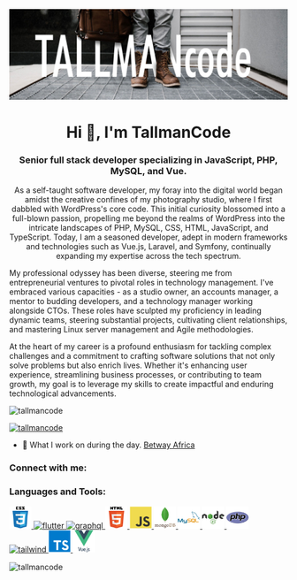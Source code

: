 <img src="https://github.com/tallmancode/tallmancode/blob/a591eaa540fa1411083c82fc28bb2fac20c531f8/gh-header-image-cropped.jpg" alt="tallmancode banner">
<h1 align="center">Hi 👋, I'm TallmanCode</h1>
<h3 align="center">Senior full stack developer specializing in JavaScript, PHP, MySQL, and Vue.</h3>
<p align="center">
  As a self-taught software developer, my foray into the digital world began amidst the creative confines of my photography studio, where I first dabbled with WordPress's core code. This initial curiosity blossomed into a full-blown passion, propelling me beyond the realms of WordPress into the intricate landscapes of PHP, MySQL, CSS, HTML, JavaScript, and TypeScript. Today, I am a seasoned developer, adept in modern frameworks and technologies such as Vue.js, Laravel, and Symfony, continually expanding my expertise across the tech spectrum.

My professional odyssey has been diverse, steering me from entrepreneurial ventures to pivotal roles in technology management. I've embraced various capacities - as a studio owner, an accounts manager, a mentor to budding developers, and a technology manager working alongside CTOs. These roles have sculpted my proficiency in leading dynamic teams, steering substantial projects, cultivating client relationships, and mastering Linux server management and Agile methodologies.

At the heart of my career is a profound enthusiasm for tackling complex challenges and a commitment to crafting software solutions that not only solve problems but also enrich lives. Whether it's enhancing user experience, streamlining business processes, or contributing to team growth, my goal is to leverage my skills to create impactful and enduring technological advancements.
</p>

<p align="left"> <img src="https://komarev.com/ghpvc/?username=tallmancode&label=Profile%20views&color=0e75b6&style=flat" alt="tallmancode" /> </p>

<p align="left"> <a href="https://github.com/ryo-ma/github-profile-trophy"><img src="https://github-profile-trophy.vercel.app/?username=tallmancode" alt="tallmancode" /></a> </p>

- 🔭 What I work on during the day. [Betway Africa](https://betway.mw)

<h3 align="left">Connect with me:</h3>
<p align="left">
</p>

<h3 align="left">Languages and Tools:</h3>
<p align="left"> <a href="https://www.w3schools.com/css/" target="_blank" rel="noreferrer"> <img src="https://raw.githubusercontent.com/devicons/devicon/master/icons/css3/css3-original-wordmark.svg" alt="css3" width="40" height="40"/> </a> <a href="https://flutter.dev" target="_blank" rel="noreferrer"> <img src="https://www.vectorlogo.zone/logos/flutterio/flutterio-icon.svg" alt="flutter" width="40" height="40"/> </a> <a href="https://graphql.org" target="_blank" rel="noreferrer"> <img src="https://www.vectorlogo.zone/logos/graphql/graphql-icon.svg" alt="graphql" width="40" height="40"/> </a> <a href="https://www.w3.org/html/" target="_blank" rel="noreferrer"> <img src="https://raw.githubusercontent.com/devicons/devicon/master/icons/html5/html5-original-wordmark.svg" alt="html5" width="40" height="40"/> </a> <a href="https://developer.mozilla.org/en-US/docs/Web/JavaScript" target="_blank" rel="noreferrer"> <img src="https://raw.githubusercontent.com/devicons/devicon/master/icons/javascript/javascript-original.svg" alt="javascript" width="40" height="40"/> </a> <a href="https://www.mongodb.com/" target="_blank" rel="noreferrer"> <img src="https://raw.githubusercontent.com/devicons/devicon/master/icons/mongodb/mongodb-original-wordmark.svg" alt="mongodb" width="40" height="40"/> </a> <a href="https://www.mysql.com/" target="_blank" rel="noreferrer"> <img src="https://raw.githubusercontent.com/devicons/devicon/master/icons/mysql/mysql-original-wordmark.svg" alt="mysql" width="40" height="40"/> </a> <a href="https://nodejs.org" target="_blank" rel="noreferrer"> <img src="https://raw.githubusercontent.com/devicons/devicon/master/icons/nodejs/nodejs-original-wordmark.svg" alt="nodejs" width="40" height="40"/> </a> <a href="https://www.php.net" target="_blank" rel="noreferrer"> <img src="https://raw.githubusercontent.com/devicons/devicon/master/icons/php/php-original.svg" alt="php" width="40" height="40"/> </a> <a href="https://tailwindcss.com/" target="_blank" rel="noreferrer"> <img src="https://www.vectorlogo.zone/logos/tailwindcss/tailwindcss-icon.svg" alt="tailwind" width="40" height="40"/> </a> <a href="https://www.typescriptlang.org/" target="_blank" rel="noreferrer"> <img src="https://raw.githubusercontent.com/devicons/devicon/master/icons/typescript/typescript-original.svg" alt="typescript" width="40" height="40"/> </a> <a href="https://vuejs.org/" target="_blank" rel="noreferrer"> <img src="https://raw.githubusercontent.com/devicons/devicon/master/icons/vuejs/vuejs-original-wordmark.svg" alt="vuejs" width="40" height="40"/> </a> </p>

<p><img align="center" src="https://github-readme-stats.vercel.app/api/top-langs?username=tallmancode&show_icons=true&locale=en&layout=compact" alt="tallmancode" /></p>
